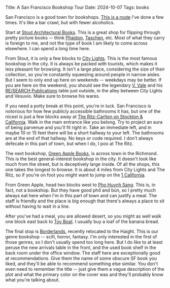 Title: A San Francisco Bookshop Tour
Date: 2024-10-07
Tags: books

San Francisco is a good town for bookshops. [This is a route](https://maps.app.goo.gl/nQBNxbFAnSFQzKqj9) I've done a few times. It's like a bar crawl, but with fewer alcoholics.

Start at [Stout Architectural Books](https://stoutbooks.com/). This is a great shop for flipping through pretty picture books -- think [Phaidon](https://www.phaidon.com/), [Taschen](https://www.taschen.com/en/), etc. Most of what they carry is foreign to me, and not the type of book I am likely to come across elsewhere. I can spend a long time here.

From Stout, it is only a few blocks to [City Lights](https://citylights.com/). This is the most famous bookshop in the city. It is always be packed with tourists, which makes it less pleasant for browsing. It isn't a large place, considering the size of their collection, so you're constantly squeezing around people in narrow aisles. But I seem to only end up here on weekends -- weekdays may be better. If you are here on the weekend, you should see the legendary [V. Vale](https://en.wikipedia.org/wiki/V._Vale) and his [RE/SEARCH Publications](https://www.researchpubs.com/) table just outside, in the alley between City Lights and Vesuvio. Make sure to browse his wares.

If you need a potty break at this point, you're in luck. San Francisco is notorious for how few publicly accessible bathrooms it has, but one of the nicest is just a few blocks away at [The Ritz-Carlton on Stockton & California](https://www.ritzcarlton.com/en/hotels/sforz-the-ritz-carlton-san-francisco/overview/). Walk in the main entrance like you belong. Try to project an aura of being parvenue and you'll fit right in. Take an immediate left, and in maybe 10 or 15 feet there will be a short hallway to your left. The bathrooms are at the end of that hallway. No keys or code required. I don't always defecate in this part of town, but when I do, I poo at The Ritz.

The next bookshop, [Green Apple Books](https://greenapplebooks.com/), is across town in the Richmond. This is the best general-interest bookshop in the city. It doesn't look like much from the street, but is deceptively large inside. Of all the shops, this one takes the longest to browse. It is about 4 miles from City Lights and The Ritz, so if you're on foot you might want to jump on the [1 California](https://www.sfmta.com/routes/1-california).

From Green Apple, head two blocks west to [Pho Huynh Sang](https://phohuynhsang.com/). This is, in fact, not a bookshop. But they have good phở and bún, so I pretty much always eat here when I'm in this part of town and can justify a meal. The staff is friendly and the place is big enough that there's always a place to sit without having to wait in a line.

After you've had a meal, you are allowed desert, so you might as well walk one block east back to [Toy Boat](https://www.itsjane.com/location/toy-boat-by-jane/). I usually buy a loaf of the banana bread.

The final stop is [Borderlands](https://borderlands-books.com/), recently relocated to the Haight. This is our genre bookshop -- scifi, horror, fantasy. I'm only interested in the first of those genres, so I don't usually spend too long here. But I do like to at least peruse the new arrivals table in the front, and the used book shelf in the back room under the office window. The staff here are exceptionally good at recommendations. Give them the name of some obscure SF book you liked, and they'll be able to recommend something else similar. You don't even need to remember the title -- just give them a vague description of the plot and what the primary color on the cover was and they'll probably know what you're talking about.
